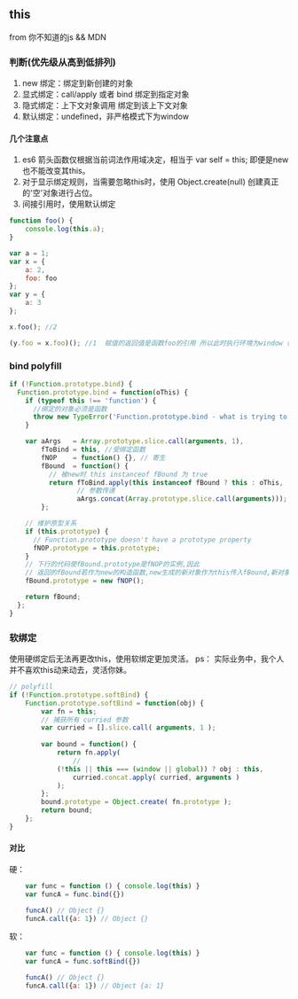 ## this
from 你不知道的js && MDN
### 判断(优先级从高到低排列)

1. new 绑定：绑定到新创建的对象
2. 显式绑定：call/apply 或者 bind  绑定到指定对象
3. 隐式绑定：上下文对象调用 绑定到该上下文对象
4. 默认绑定：undefined，非严格模式下为window

#### 几个注意点
1. es6 箭头函数仅根据当前词法作用域决定，相当于 var self = this; 即便是new 也不能改变其this。
2. 对于显示绑定规则，当需要忽略this时，使用 Object.create(null) 创建真正的'空'对象进行占位。
3. 间接引用时，使用默认绑定
```js
function foo() {
    console.log(this.a);
}

var a = 1;
var x = {
    a: 2,
    foo: foo
};
var y = {
    a: 3
};

x.foo(); //2

(y.foo = x.foo)(); //1  赋值的返回值是函数foo的引用 所以此时执行环境为window（not严格模式）


```

### bind polyfill

```js
if (!Function.prototype.bind) {
  Function.prototype.bind = function(oThis) {
    if (typeof this !== 'function') {
      //绑定的对象必须是函数
      throw new TypeError('Function.prototype.bind - what is trying to be bound is not callable');
    }

    var aArgs   = Array.prototype.slice.call(arguments, 1),
        fToBind = this, //受绑定函数
        fNOP    = function() {}, // 寄生
        fBound  = function() {
          // 被new时 this instanceof fBound 为 true
          return fToBind.apply(this instanceof fBound ? this : oThis,
                 // 参数传递
                 aArgs.concat(Array.prototype.slice.call(arguments)));
        };

    // 维护原型关系
    if (this.prototype) {
      // Function.prototype doesn't have a prototype property
      fNOP.prototype = this.prototype; 
    }
    // 下行的代码使fBound.prototype是fNOP的实例,因此
    // 返回的fBound若作为new的构造函数,new生成的新对象作为this传入fBound,新对象的__proto__就是fNOP的实例
    fBound.prototype = new fNOP();

    return fBound;
  };
}
```

### 软绑定
使用硬绑定后无法再更改this，使用软绑定更加灵活。
ps： 实际业务中，我个人并不喜欢this动来动去，灵活你妹。
```js
// polyfill
if (!Function.prototype.softBind) {
    Function.prototype.softBind = function(obj) {
        var fn = this;
        // 捕获所有 curried 参数
        var curried = [].slice.call( arguments, 1 );
        
        var bound = function() {
            return fn.apply(
                // 
            (!this || this === (window || global)) ? obj : this,
                curried.concat.apply( curried, arguments )
            );
        };
        bound.prototype = Object.create( fn.prototype );
        return bound;
    };
}
```

#### 对比
硬：  
```js
    var func = function () { console.log(this) }
    var funcA = func.bind({})

    funcA() // Object {}
    funcA.call({a: 1}) // Object {}
```
软：
```js
    var func = function () { console.log(this) }
    var funcA = func.softBind({})

    funcA() // Object {}
    funcA.call({a: 1}) // Object {a: 1}
```


